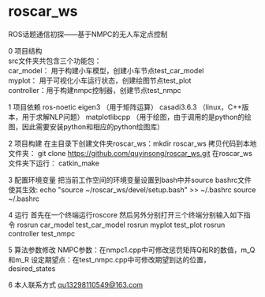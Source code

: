 # roscar_ws
ROS话题通信初探——基于NMPC的无人车定点控制

0 项目结构  
src文件夹共包含三个功能包：  
car_model： 用于构建小车模型，创建小车节点test_car_model  
myplot：    用于可视化小车运行状态，创建绘图节点test_plot  
controller：用于构建nmpc控制器，创建节点test_nmpc  

1 项目依赖
ros-noetic
eigen3         （用于矩阵运算）
casadi3.6.3    （linux，C++版本，用于求解NLP问题）
matplotlibcpp  （用于绘图，由于调用的是python的绘图，因此需要安装python和相应的python绘图库）

2 项目构建
在主目录下创建文件夹roscar_ws：mkdir roscar_ws
拷贝代码到本地文件夹：         git clone https://github.com/quyinsong/roscar_ws.git
在roscar_ws文件夹下运行：     catkin_make

3 配置环境变量
把当前工作空间的环境变量设置到bash中并source bashrc文件使其生效:
echo "source ~/roscar_ws/devel/setup.bash" >> ~/.bashrc
source ~/.bashrc

4 运行
首先在一个终端运行roscore
然后另外分别打开三个终端分别输入如下指令
rosrun car_model test_car_model
rosrun myplot test_plot
rosrun controller test_nmpc

5 算法参数修改
NMPC参数：在nmpc1.cpp中可修改惩罚矩阵Q和R的数值，m_Q和m_R
设定期望点：在test_nmpc.cpp中可修改期望到达的位置，desired_states

6 本人联系方式
qu13298110549@163.com


